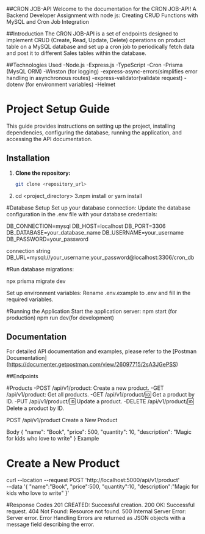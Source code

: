 ##CRON JOB-API
Welcome to the documentation for the CRON JOB-API!
A Backend Developer Assignment with node js: Creating CRUD Functions with MySQL and Cron Job Integration

##Introduction
The CRON JOB-API is a set of endpoints designed to implement CRUD (Create, Read, Update, Delete) operations on product table on a MySQL database and set up a cron job to periodically fetch data and post it to different  Sales tables within the database.

##Technologies Used
-Node.js
-Express.js
-TypeScript
-Cron
-Prisma (MysQL ORM)
-Winston (for logging)
-express-async-errors(simplifies error handling in asynchronous routes)
-express-validator(validate request)
-dotenv (for environment variables)
-Helmet


# Project Setup Guide

This guide provides instructions on setting up the project, installing dependencies, configuring the database, running the application, and accessing the API documentation.

## Installation

1. **Clone the repository:**  
   ```bash
   git clone <repository_url>

2. cd <project_directory>
3.npm install or yarn install

#Database Setup
Set up your database connection:
Update the database configuration in the .env file with your database credentials:

DB_CONNECTION=mysql
DB_HOST=localhost
DB_PORT=3306
DB_DATABASE=your_database_name
DB_USERNAME=your_username
DB_PASSWORD=your_password

connection string
DB_URL=mysql://your_username:your_password@localhost:3306/cron_db

#Run database migrations:

npx prisma migrate dev

Set up environment variables: Rename .env.example to .env and fill in the required variables.

#Running the Application
Start the application server:
npm start (for production)
npm run dev(for development)

## Documentation
For detailed API documentation and examples, please refer to the [Postman Documentation]
(https://documenter.getpostman.com/view/26097715/2sA3JGePSS)

##Endpoints

#Products
-POST /api/v1/product: Create a new product.
-GET /api/v1/product: Get all products.
-GET /api/v1/product/:id: Get a product by ID.
-PUT /api/v1/product/:id: Update a product.
-DELETE /api/v1/product/:id: Delete a product by ID.


POST /api/v1/product
Create a New Product

Body
{
  "name": "Book",
  "price": 500,
  "quantity": 10,
  "description": "Magic for kids who love to write"
}
Example

# Create a New Product
curl --location --request POST 'http://localhost:5000/api/v1/product' \
--data '{
"name":"Book",
"price":500,
"quantity":10,
"description":"Magic for kids who love to write"
}'

#Response Codes
201 CREATED: Successful creation.
200 OK: Successful request.
404 Not Found: Resource not found.
500 Internal Server Error: Server error.
Error Handling
Errors are returned as JSON objects with a message field describing the error.
